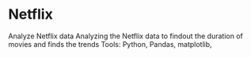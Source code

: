 # Netflix
Analyze Netflix data
Analyzing the Netflix data to findout the duration of movies and finds the trends
Tools: Python, Pandas, matplotlib,
